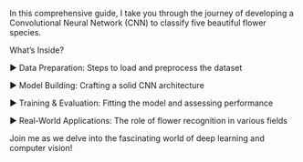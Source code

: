 In this comprehensive guide, I take you through the journey of developing a Convolutional Neural Network (CNN) to classify five beautiful flower species.

What’s Inside?

▶ Data Preparation: Steps to load and preprocess the dataset

▶ Model Building: Crafting a solid CNN architecture

▶ Training & Evaluation: Fitting the model and assessing performance

▶ Real-World Applications: The role of flower recognition in various fields

Join me as we delve into the fascinating world of deep learning and computer vision! 
